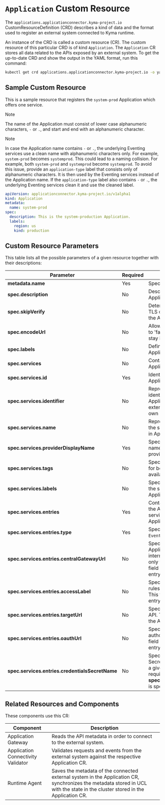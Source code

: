 # `Application` Custom Resource

The `applications.applicationconnector.kyma-project.io` CustomResourceDefinition (CRD) describes a kind of data and the format used to register an external system connected to Kyma runtime. 

An instance of the CRD is called a custom resource (CR). The custom resource of this particular CRD is of kind  `Application`. The `Application` CR stores all data related to the APIs exposed by an external system. To get the up-to-date CRD and show the output in the YAML format, run this command:

```bash
kubectl get crd applications.applicationconnector.kyma-project.io -o yaml
```

## Sample Custom Resource

This is a sample resource that registers the `system-prod` Application which offers one service.

> [!NOTE]
> The name of the Application must consist of lower case alphanumeric characters, `-` or `.`, and start and end with an alphanumeric character.

> [!NOTE]
> In case the Application name contains `-` or `.`, the underlying Eventing services use a clean name with alphanumeric characters only. For example, `system-prod` becomes `systemprod`. This could lead to a naming collision. For example, both `system-prod` and `systemprod` become `systemprod`.
To avoid this issue, provide an `application-type` label that consists only of alphanumeric characters. It is then used by the Eventing services instead of the Application name. If the `application-type` label also contains `-` or `.`, the underlying Eventing services clean it and use the cleaned label.

```yaml
apiVersion: applicationconnector.kyma-project.io/v1alpha1
kind: Application
metadata:
  name: system-prod
spec:
  description: This is the system-production Application.
  labels:
    region: us
    kind: production
```

## Custom Resource Parameters

This table lists all the possible parameters of a given resource together with their descriptions:

| Parameter   |      Required      |  Description |
|--|--|--|
| **metadata.name** | Yes | Specifies the name of the CR. |
| **spec.description** | No | Describes the connected Application.  |
| **spec.skipVerify** | No | Determines whether to skip TLS certificate verification for the Application.  |
| **spec.encodeUrl** | No | Allows for URL encoding. If set to 'false', your URL segments stay intact. |
| **spec.labels** | No | Defines the labels of the Application. |
| **spec.services** | No | Contains all services that the Application provides. |
| **spec.services.id** | Yes | Identifies the service that the Application provides. |
| **spec.services.identifier** | No | Represents an additional identifier unique in the Application scope. Allows the external system to provide its own identifier. |
| **spec.services.name** | No | Represents a unique name of the service. Used for proxying in Application Gateway. |
| **spec.services.providerDisplayName** | Yes | Specifies a human-readable name of the Application service provider. |
| **spec.services.tags** | No | Specifies additional tags used for better documentation of the available APIs.|
| **spec.services.labels** | No | Specifies additional labels for the service offered by the Application. |
| **spec.services.entries** | Yes | Contains the information about the APIs and events that the service offered by the Application provides.|
| **spec.services.entries.type** | Yes | Specifies the entry type: `API` or `Events`.|
| **spec.services.entries.centralGatewayUrl** | No | Specifies the URL of Application Gateway. An internal address is resolvable only within the cluster. This field is required for the API entry type.|
| **spec.services.entries.accessLabel** | No | Specifies the label used in Istio rules in Application Connector. This field is required for the API entry type. |
| **spec.services.entries.targetUrl** |  No | Specifies the URL of a given API. This field is required for the API entry type.|
| **spec.services.entries.oauthUrl** | No | Specifies the URL used to authorize with a given API. This field is required for the API entry type.|
| **spec.services.entries.credentialsSecretName** | No | Specifies the name of the Secret which allows you to call a given API. This field is required if **spec.services.entries.oauthUrl** is specified.|

## Related Resources and Components

These components use this CR:

| Component   |  Description |
|-----------|-------------|
| Application Gateway | Reads the API metadata in order to connect to the external system. |
| Application Connectivity Validator| Validates requests and events from the external system against the respective Application CR. |
| Runtime Agent| Saves the metadata of the connected external system in the Application CR, synchronizes the metadata stored in UCL with the state in the cluster stored in the Application CR. |
